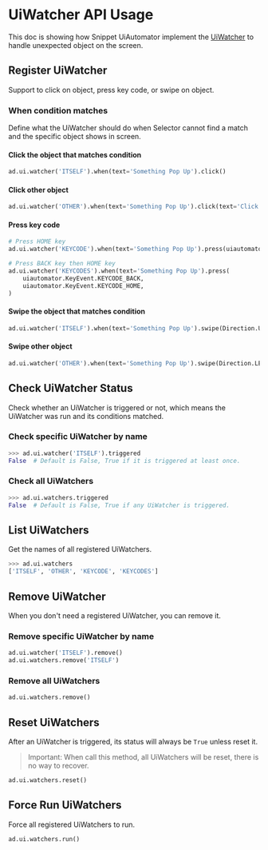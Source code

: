 # UiWatcher API Usage

This doc is showing how Snippet UiAutomator implement the
[UiWatcher](https://developer.android.com/reference/androidx/test/uiautomator/UiWatcher)
to handle unexpected object on the screen.

## Register UiWatcher

Support to click on object, press key code, or swipe on object.

### When condition matches

Define what the UiWatcher should do when Selector cannot find a match and the
specific object shows in screen.

#### Click the object that matches condition

```python
ad.ui.watcher('ITSELF').when(text='Something Pop Up').click()
```

#### Click other object

```python
ad.ui.watcher('OTHER').when(text='Something Pop Up').click(text='Click Me')
```

#### Press key code

```python
# Press HOME key
ad.ui.watcher('KEYCODE').when(text='Something Pop Up').press(uiautomator.KeyEvent.KEYCODE_HOME)

# Press BACK key then HOME key
ad.ui.watcher('KEYCODES').when(text='Something Pop Up').press(
    uiautomator.KeyEvent.KEYCODE_BACK,
    uiautomator.KeyEvent.KEYCODE_HOME,
)
```

#### Swipe the object that matches condition

```python
ad.ui.watcher('ITSELF').when(text='Something Pop Up').swipe(Direction.UP, percent=100, speed=1000)
```

#### Swipe other object

```python
ad.ui.watcher('OTHER').when(text='Something Pop Up').swipe(Direction.LEFT, percent=50, speed=1000, text='Swipe me')
```

## Check UiWatcher Status

Check whether an UiWatcher is triggered or not, which means the UiWatcher was
run and its conditions matched.

### Check specific UiWatcher by name

```python
>>> ad.ui.watcher('ITSELF').triggered
False  # Default is False, True if it is triggered at least once.
```

### Check all UiWatchers

```python
>>> ad.ui.watchers.triggered
False  # Default is False, True if any UiWatcher is triggered.
```

## List UiWatchers

Get the names of all registered UiWatchers.

```python
>>> ad.ui.watchers
['ITSELF', 'OTHER', 'KEYCODE', 'KEYCODES']
```

## Remove UiWatcher

When you don't need a registered UiWatcher, you can remove it.

### Remove specific UiWatcher by name

```python
ad.ui.watcher('ITSELF').remove()
ad.ui.watchers.remove('ITSELF')
```

### Remove all UiWatchers

```python
ad.ui.watchers.remove()
```

## Reset UiWatchers

After an UiWatcher is triggered, its status will always be `True` unless reset
it.

> Important: When call this method, all UiWatchers will be reset, there is no
> way to recover.

```python
ad.ui.watchers.reset()
```

## Force Run UiWatchers

Force all registered UiWatchers to run.

```python
ad.ui.watchers.run()
```
